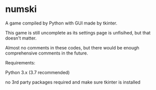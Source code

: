 # numski

A game compiled by Python with GUI made by tkinter.
  
This game is still uncomplete as its settings page is unfisihed, but that doesn't matter.

Almost no comments in these codes, but there would be enough comprehensive comments in the future.

Requirements:

Python 3.x (3.7 recommended)

no 3rd party packages required and make sure tkinter is installed
